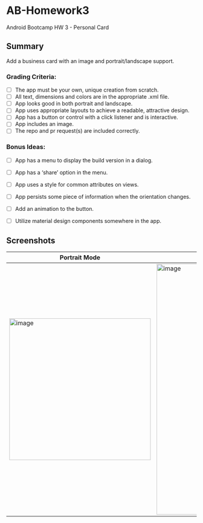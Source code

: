 # AB-Homework3
Android Bootcamp HW 3 - Personal Card

## Summary

Add a business card with an image and portrait/landscape support.

### Grading Criteria:
- [ ] The app must be your own, unique creation from scratch.
- [ ] All text, dimensions and colors are in the appropriate .xml file.
- [ ] App looks good in both portrait and landscape.
- [ ] App uses appropriate layouts to achieve a readable, attractive design. 
- [ ] App has a button or control with a click listener and is interactive.
- [ ] App includes an image.
- [ ] The repo and pr request(s) are included correctly.

### Bonus Ideas:
- [ ] App has a menu to display the build version in a dialog.
- [ ] App has a ‘share’ option in the menu.
- [ ] App uses a style for common attributes on views.
- [ ] App persists some piece of information when the orientation changes.
- [ ] Add an animation to the button.
- [ ] Utilize material design components somewhere in the app.



## Screenshots

<table class="tg">
<thead>
  <tr>
    <th class="tg-0pky">Portrait Mode</th>
    <th class="tg-0pky"> Landscape Mode</th>
  </tr>
</thead>
<tbody>
  <tr>  <td class="tg-0pky"><img width="374" alt="image" src="https://user-images.githubusercontent.com/35386069/84681201-6868a680-aef9-11ea-9be3-19950c868841.png"></td>
    <td class="tg-0pky"><img width="662" alt="image" src="https://user-images.githubusercontent.com/35386069/84681335-93eb9100-aef9-11ea-9743-c478f233994b.png"></td>
</tbody>
</table>
